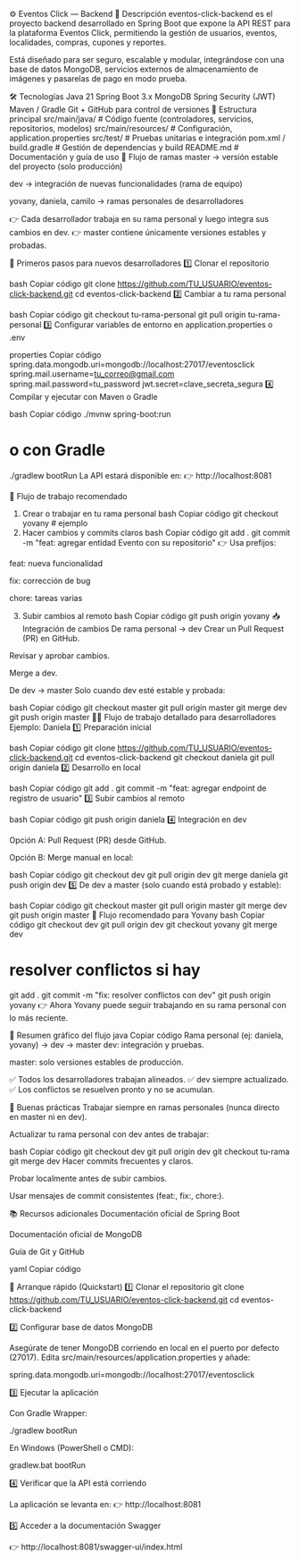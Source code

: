 ⚙️ Eventos Click — Backend
📌 Descripción
eventos-click-backend es el proyecto backend desarrollado en Spring Boot que expone la API REST para la plataforma Eventos Click, permitiendo la gestión de usuarios, eventos, localidades, compras, cupones y reportes.

Está diseñado para ser seguro, escalable y modular, integrándose con una base de datos MongoDB, servicios externos de almacenamiento de imágenes y pasarelas de pago en modo prueba.

🛠 Tecnologías
Java 21
Spring Boot 3.x
MongoDB
Spring Security (JWT)
Maven / Gradle
Git + GitHub para control de versiones
📂 Estructura principal
src/main/java/        # Código fuente (controladores, servicios, repositorios, modelos)
src/main/resources/   # Configuración, application.properties
src/test/             # Pruebas unitarias e integración
pom.xml / build.gradle # Gestión de dependencias y build
README.md             # Documentación y guía de uso
🌿 Flujo de ramas
master → versión estable del proyecto (solo producción)

dev → integración de nuevas funcionalidades (rama de equipo)

yovany, daniela, camilo → ramas personales de desarrolladores

👉 Cada desarrollador trabaja en su rama personal y luego integra sus cambios en dev.
👉 master contiene únicamente versiones estables y probadas.

🚀 Primeros pasos para nuevos desarrolladores
1️⃣ Clonar el repositorio

bash
Copiar código
git clone https://github.com/TU_USUARIO/eventos-click-backend.git
cd eventos-click-backend
2️⃣ Cambiar a tu rama personal

bash
Copiar código
git checkout tu-rama-personal
git pull origin tu-rama-personal
3️⃣ Configurar variables de entorno en application.properties o .env

properties
Copiar código
spring.data.mongodb.uri=mongodb://localhost:27017/eventosclick
spring.mail.username=tu_correo@gmail.com
spring.mail.password=tu_password
jwt.secret=clave_secreta_segura
4️⃣ Compilar y ejecutar con Maven o Gradle

bash
Copiar código
./mvnw spring-boot:run
# o con Gradle
./gradlew bootRun
La API estará disponible en:
👉 http://localhost:8081

🔄 Flujo de trabajo recomendado
1. Crear o trabajar en tu rama personal
   bash
   Copiar código
   git checkout yovany   # ejemplo
2. Hacer cambios y commits claros
   bash
   Copiar código
   git add .
   git commit -m "feat: agregar entidad Evento con su repositorio"
   👉 Usa prefijos:

feat: nueva funcionalidad

fix: corrección de bug

chore: tareas varias

3. Subir cambios al remoto
   bash
   Copiar código
   git push origin yovany
   📥 Integración de cambios
   De rama personal → dev
   Crear un Pull Request (PR) en GitHub.

Revisar y aprobar cambios.

Merge a dev.

De dev → master
Solo cuando dev esté estable y probada:

bash
Copiar código
git checkout master
git pull origin master
git merge dev
git push origin master
👩‍💻 Flujo de trabajo detallado para desarrolladores
Ejemplo: Daniela
1️⃣ Preparación inicial

bash
Copiar código
git clone https://github.com/TU_USUARIO/eventos-click-backend.git
cd eventos-click-backend
git checkout daniela
git pull origin daniela
2️⃣ Desarrollo en local

bash
Copiar código
git add .
git commit -m "feat: agregar endpoint de registro de usuario"
3️⃣ Subir cambios al remoto

bash
Copiar código
git push origin daniela
4️⃣ Integración en dev

Opción A: Pull Request (PR) desde GitHub.

Opción B: Merge manual en local:

bash
Copiar código
git checkout dev
git pull origin dev
git merge daniela
git push origin dev
5️⃣ De dev a master (solo cuando está probado y estable):

bash
Copiar código
git checkout master
git pull origin master
git merge dev
git push origin master
🔹 Flujo recomendado para Yovany
bash
Copiar código
git checkout dev
git pull origin dev
git checkout yovany
git merge dev
# resolver conflictos si hay
git add .
git commit -m "fix: resolver conflictos con dev"
git push origin yovany
👉 Ahora Yovany puede seguir trabajando en su rama personal con lo más reciente.

🔹 Resumen gráfico del flujo
java
Copiar código
Rama personal (ej: daniela, yovany) → dev → master
dev: integración y pruebas.

master: solo versiones estables de producción.

✅ Todos los desarrolladores trabajan alineados.
✅ dev siempre actualizado.
✅ Los conflictos se resuelven pronto y no se acumulan.

📏 Buenas prácticas
Trabajar siempre en ramas personales (nunca directo en master ni en dev).

Actualizar tu rama personal con dev antes de trabajar:

bash
Copiar código
git checkout dev
git pull origin dev
git checkout tu-rama
git merge dev
Hacer commits frecuentes y claros.

Probar localmente antes de subir cambios.

Usar mensajes de commit consistentes (feat:, fix:, chore:).

📚 Recursos adicionales
Documentación oficial de Spring Boot

Documentación oficial de MongoDB

Guía de Git y GitHub

yaml
Copiar código

🚀 Arranque rápido (Quickstart)
1️⃣ Clonar el repositorio
git clone https://github.com/TU_USUARIO/eventos-click-backend.git
cd eventos-click-backend

2️⃣ Configurar base de datos MongoDB

Asegúrate de tener MongoDB corriendo en local en el puerto por defecto (27017).
Edita src/main/resources/application.properties y añade:

spring.data.mongodb.uri=mongodb://localhost:27017/eventosclick

3️⃣ Ejecutar la aplicación

Con Gradle Wrapper:

./gradlew bootRun


En Windows (PowerShell o CMD):

gradlew.bat bootRun

4️⃣ Verificar que la API está corriendo

La aplicación se levanta en:
👉 http://localhost:8081

5️⃣ Acceder a la documentación Swagger

👉 http://localhost:8081/swagger-ui/index.html